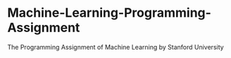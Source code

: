 # Machine-Learning-Programming-Assignment
The Programming Assignment of Machine Learning by Stanford University
